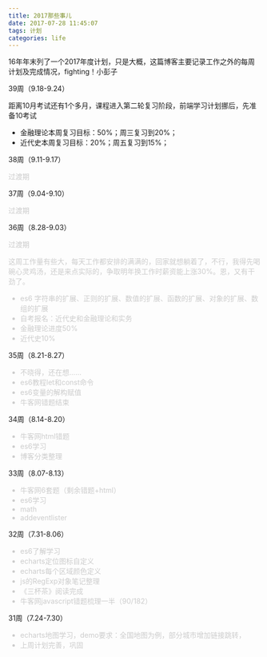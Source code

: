 ```yaml
---
title: 2017那些事儿
date: 2017-07-28 11:45:07
tags: 计划
categories: life
---
```

16年年末列了一个2017年度计划，只是大概，这篇博客主要记录工作之外的每周计划及完成情况，fighting！小彭子

<!-- more -->
39周（9.18-9.24）

距离10月考试还有1个多月，课程进入第二轮复习阶段，前端学习计划挪后，先准备10考试

- 金融理论本周复习目标：50%；周三复习到20%；
- 近代史本周复习目标：20%；周五复习到15%；

38周（9.11-9.17）

<font color='#ccc'>过渡期</font>

37周（9.04-9.10）

<font color='#ccc'>过渡期</font>

36周（8.28-9.03）

<font color='#ccc'>过渡期</font>

<font color='#ccc'>

这周工作量有些大，每天工作都安排的满满的，回家就想躺着了，不行，我得先喝碗心灵鸡汤，还是来点实际的，争取明年换工作时薪资能上涨30%。恩，又有干劲了。

* es6 字符串的扩展、正则的扩展、数值的扩展、函数的扩展、对象的扩展、数组的扩展
* 自考报名：近代史和金融理论和实务
* 金融理论进度50%
* 近代史10%

</font>

35周（8.21-8.27）


<font color='#ccc'>

* 不晓得，还在想……
* es6教程let和const命令
* es6变量的解构赋值
* 牛客网错题结束

</font>

34周（8.14-8.20）

<font color='#ccc'>

* 牛客网html错题
* es6学习
* 博客分类整理

</font>

33周（8.07-8.13）

<font color='#ccc'>

* 牛客网6套题（剩余错题+html）
* es6学习
* math
* addeventlister

</font>


32周（7.31-8.06）

<font color='#ccc'>

* es6了解学习
* echarts定位图标自定义
* echarts每个区域颜色定义
* js的RegExp对象笔记整理
* 《三杯茶》阅读完成
* 牛客网javascript错题梳理一半（90/182）

</font>

31周（7.24-7.30）

<font color='#ccc'>

* echarts地图学习，demo要求：全国地图为例，部分城市增加链接跳转，
* 上周计划完善，巩固

</font>


